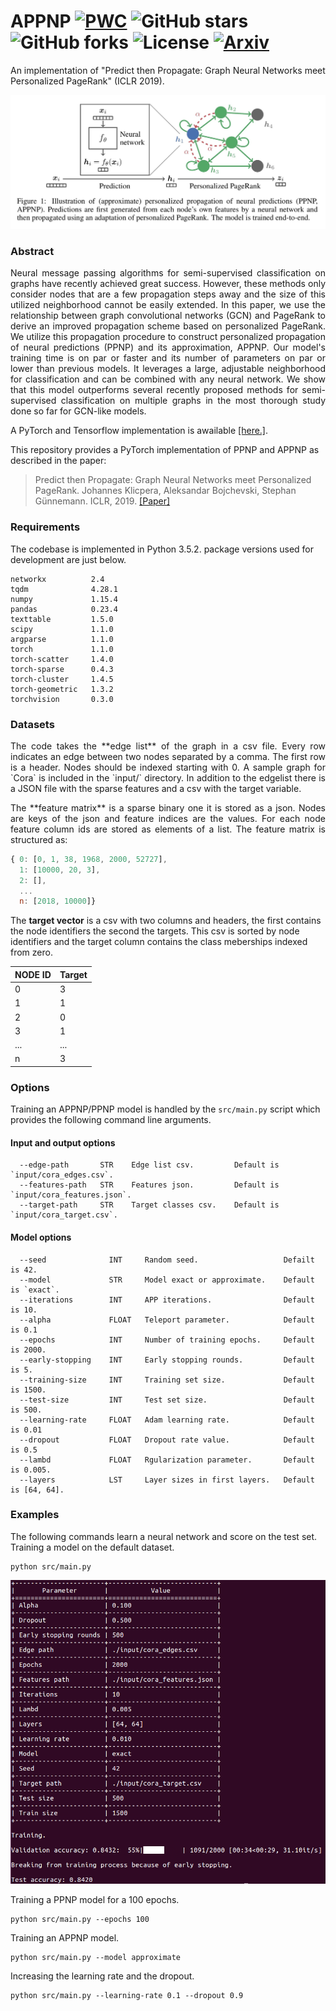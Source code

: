 APPNP  [![PWC](https://img.shields.io/endpoint.svg?url=https://paperswithcode.com/badge/predict-then-propagate-graph-neural-networks/node-classification-on-ms-academic)](https://paperswithcode.com/sota/node-classification-on-ms-academic?p=predict-then-propagate-graph-neural-networks) ![GitHub stars](https://img.shields.io/github/stars/benedekrozemberczki/APPNP.svg?style=plastic) ![GitHub forks](https://img.shields.io/github/forks/benedekrozemberczki/APPNP.svg?color=blue&style=plastic) ![License](https://img.shields.io/github/license/benedekrozemberczki/APPNP.svg?color=blue&style=plastic) [![Arxiv](https://img.shields.io/badge/ArXiv-1810.05997-orange.svg?color=blue&style=plastic)](https://arxiv.org/abs/1810.05997)
============================================

An implementation of "Predict then Propagate: Graph Neural
Networks meet Personalized PageRank" (ICLR 2019).
<p align="center">
  <img width="800" src="ppnp.jpg">
</p>

### Abstract

<p align="justify">
Neural message passing algorithms for semi-supervised classification on graphs have recently achieved great success. However, these methods only consider nodes that are a few propagation steps away and the size of this utilized neighborhood cannot be easily extended. In this paper, we use the relationship between graph convolutional networks (GCN) and PageRank to derive an improved propagation scheme based on personalized PageRank. We utilize this propagation procedure to construct personalized propagation of neural predictions (PPNP) and its approximation, APPNP. Our model's training time is on par or faster and its number of parameters on par or lower than previous models. It leverages a large, adjustable neighborhood for classification and can be combined with any neural network. We show that this model outperforms several recently proposed methods for semi-supervised classification on multiple graphs in the most thorough study done so far for GCN-like models.</p>

A PyTorch and Tensorflow implementation is awailable [[here.]](https://github.com/klicperajo/ppnp).

This repository provides a PyTorch implementation of PPNP and APPNP as described in the paper:

> Predict then Propagate: Graph Neural Networks meet Personalized PageRank.
> Johannes Klicpera, Aleksandar Bojchevski, Stephan Günnemann.
> ICLR, 2019.
> [[Paper]](https://arxiv.org/abs/1810.05997)

### Requirements
The codebase is implemented in Python 3.5.2. package versions used for development are just below.
```
networkx          2.4
tqdm              4.28.1
numpy             1.15.4
pandas            0.23.4
texttable         1.5.0
scipy             1.1.0
argparse          1.1.0
torch             1.1.0
torch-scatter     1.4.0
torch-sparse      0.4.3
torch-cluster     1.4.5
torch-geometric   1.3.2
torchvision       0.3.0
```
### Datasets
<p align="justify">
The code takes the **edge list** of the graph in a csv file. Every row indicates an edge between two nodes separated by a comma. The first row is a header. Nodes should be indexed starting with 0. A sample graph for `Cora` is included in the  `input/` directory. In addition to the edgelist there is a JSON file with the sparse features and a csv with the target variable.</p>
<p align="justify">
The **feature matrix** is a sparse binary one it is stored as a json. Nodes are keys of the json and feature indices are the values. For each node feature column ids are stored as elements of a list. The feature matrix is structured as:</p>

```javascript
{ 0: [0, 1, 38, 1968, 2000, 52727],
  1: [10000, 20, 3],
  2: [],
  ...
  n: [2018, 10000]}
```

The **target vector** is a csv with two columns and headers, the first contains the node identifiers the second the targets. This csv is sorted by node identifiers and the target column contains the class meberships indexed from zero. 

| **NODE ID**| **Target** |
| --- | --- |
| 0 | 3 |
| 1 | 1 |
| 2 | 0 |
| 3 | 1 |
| ... | ... |
| n | 3 |

### Options
Training an APPNP/PPNP model is handled by the `src/main.py` script which provides the following command line arguments.

#### Input and output options
```
  --edge-path       STR    Edge list csv.         Default is `input/cora_edges.csv`.
  --features-path   STR    Features json.         Default is `input/cora_features.json`.
  --target-path     STR    Target classes csv.    Default is `input/cora_target.csv`.
```
#### Model options
```
  --seed              INT     Random seed.                   Defailt is 42.
  --model             STR     Model exact or approximate.    Default is `exact`.
  --iterations        INT     APP iterations.                Default is 10.
  --alpha             FLOAT   Teleport parameter.            Default is 0.1
  --epochs            INT     Number of training epochs.     Default is 2000.
  --early-stopping    INT     Early stopping rounds.         Default is 5.
  --training-size     INT     Training set size.             Default is 1500.
  --test-size         INT     Test set size.                 Default is 500.
  --learning-rate     FLOAT   Adam learning rate.            Default is 0.01
  --dropout           FLOAT   Dropout rate value.            Default is 0.5
  --lambd             FLOAT   Rgularization parameter.       Default is 0.005.
  --layers            LST     Layer sizes in first layers.   Default is [64, 64]. 
```
### Examples
The following commands learn a neural network and score on the test set. Training a model on the default dataset.
```
python src/main.py
```
<p align="center">
<img style="float: center;" src="appnp_run.jpg">
</p>

Training a PPNP model for a 100 epochs.
```
python src/main.py --epochs 100
```
Training an APPNP model.
```
python src/main.py --model approximate
```
Increasing the learning rate and the dropout.
```
python src/main.py --learning-rate 0.1 --dropout 0.9
```
